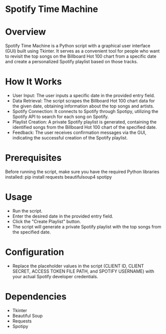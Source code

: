 # Spotify Time Machine

# Overview
Spotify Time Machine is a Python script with a graphical user interface (GUI) built using Tkinter. It serves as a convenient tool for people who want to revisit the top songs on the Billboard Hot 100 chart from a specific date and create a personalized Spotify playlist based on those tracks.
  
# How It Works
- User Input: The user inputs a specific date in the provided entry field.
- Data Retrieval: The script scrapes the Billboard Hot 100 chart data for the given date, obtaining information about the top songs and artists.
- Spotify Connection: It connects to Spotify through Spotipy, utilizing the Spotify API to search for each song on Spotify.
- Playlist Creation: A private Spotify playlist is generated, containing the identified songs from the Billboard Hot 100 chart of the specified date.
- Feedback: The user receives confirmation messages via the GUI, indicating the successful creation of the Spotify playlist.
  
# Prerequisites
Before running the script, make sure you have the required Python libraries installed:
pip install requests beautifulsoup4 spotipy

# Usage
- Run the script.
- Enter the desired date in the provided entry field.
- Click the "Create Playlist" button.
- The script will generate a private Spotify playlist with the top songs from the specified date.
  
# Configuration
- Replace the placeholder values in the script (CLIENT ID, CLIENT SECRET, ACCESS TOKEN FILE PATH, and SPOTIFY USERNAME) with your actual Spotify developer credentials.
  
# Dependencies
- Tkinter
- Beautiful Soup
- Requests
- Spotipy


